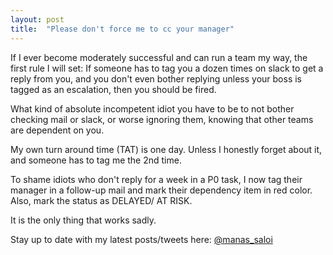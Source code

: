 ```yaml
---
layout: post
title:  "Please don't force me to cc your manager"
---
```

If I ever become moderately successful and can run a team my way, the first rule I will set: If someone has to tag you a dozen times on slack to get a reply from you, and you don't even bother replying unless your boss is tagged as an escalation, then you should be fired.

What kind of absolute incompetent idiot you have to be to not bother checking mail or slack, or worse ignoring them, knowing that other teams are dependent on you.

My own turn around time (TAT) is one day. Unless I honestly forget about it, and someone has to tag me the 2nd time.

To shame idiots who don't reply for a week in a P0 task, I now tag their manager in a follow-up mail and mark their dependency item in red color. Also, mark the status as DELAYED/ AT RISK.

It is the only thing that works sadly.

Stay up to date with my latest posts/tweets here: [@manas_saloi](http://twitter.com/manas_saloi)
